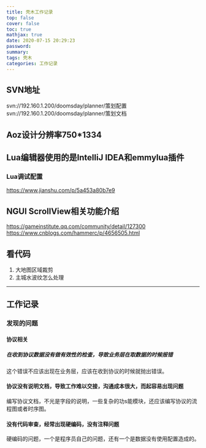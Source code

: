 ```yaml
---
title: 壳木工作记录
top: false
cover: false
toc: true
mathjax: true
date: 2020-07-15 20:29:23
password:
summary:
tags: 壳木
categories: 工作记录
---
```


## SVN地址
svn://192.160.1.200/doomsday/planner/策划配置
svn://192.160.1.200/doomsday/planner/策划文档

## Aoz设计分辨率750*1334

## Lua编辑器使用的是IntelliJ IDEA和emmylua插件
### Lua调试配置
https://www.jianshu.com/p/5a453a80b7e9

## NGUI ScrollView相关功能介绍
https://gameinstitute.qq.com/community/detail/127300
https://www.cnblogs.com/hammerc/p/4656505.html

## 看代码
1. 大地图区域裁剪
2. 主城水波纹怎么处理

--------------------------

## 工作记录

### 发现的问题

#### 协议相关

##### 在收到协议数据没有做有效性的检查，导致业务层在取数据的时候报错
这个错误不应该出现在业务层，应该在收到协议的时候就抛出错误。

#### 协议没有说明文档，导致工作难以交接，沟通成本很大，而起容易出现问题
编写协议文档，不光是字段的说明，一些复杂的功s能模块，还应该编写协议的流程图或者时序图。

#### 没有代码审查，经常出现硬编码，没有注释问题
硬编码的问题，一个是程序员自己的问题，还有一个是数据没有使用配置造成的。


